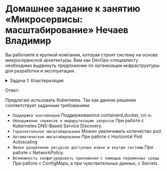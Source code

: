 # Домашнее задание к занятию «Микросервисы: масштабирование» Нечаев Владимир

Вы работаете в крупной компании, которая строит систему на основе микросервисной архитектуры.
Вам как DevOps-специалисту необходимо выдвинуть предложение по организации инфраструктуры для разработки и эксплуатации.

<details>
<summary>Задача 1: Кластеризация</summary>

Предложите решение для обеспечения развёртывания, запуска и управления приложениями.
Решение может состоять из одного или нескольких программных продуктов и должно описывать способы и принципы их взаимодействия.

Решение должно соответствовать следующим требованиям:
- поддержка контейнеров;
- обеспечивать обнаружение сервисов и маршрутизацию запросов;
- обеспечивать возможность горизонтального масштабирования;
- обеспечивать возможность автоматического масштабирования;
- обеспечивать явное разделение ресурсов, доступных извне и внутри системы;
- обеспечивать возможность конфигурировать приложения с помощью переменных среды, в том числе с возможностью безопасного хранения чувствительных данных таких как пароли, ключи доступа, ключи шифрования и т. п.

Обоснуйте свой выбор.

</details>

Ответ:

Предлагаю исльзовать Kubernetes. Так как данное решение соответствует заданным требованиям:

- `Поддержка контейнеров`	Поддерживаются containerd,docker, cri-o.
- `Обнаружение сервисов и маршрутизацию запросов`	При работе с Kubernetes DNS-Based Service Discovery.
- `Горизонтальное масштабирование`	Можно увеличивать количество pod.
- `Автоматическое масштабирование`	При работе с Horizontal Pod Autoscaling 
- `Явное разделение ресурсов доступных извне и внутри системы`	При работе с NetworkPolicy.
- `Возможность конфигурировать приложения с помощью переменных среды`	При работе с ConfigMaps, а при чувствительных данных, с Secrets.
